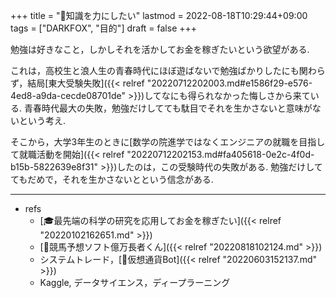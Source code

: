 +++
title = "🦊知識を力にしたい"
lastmod = 2022-08-18T10:29:44+09:00
tags = ["DARKFOX", "目的"]
draft = false
+++

勉強は好きなこと，しかしそれを活かしてお金を稼ぎたいという欲望がある.

これは，高校生と浪人生の青春時代にほぼ遊ばないで勉強ばかりしたにも関わらず，結局[東大受験失敗]({{< relref "20220712202003.md#e1586f29-e576-4ed8-a9da-cecde08701de" >}})してなにも得られなかった悔しさから来ている. 青春時代最大の失敗，勉強だけしてても駄目でそれを生かさないと意味がないという考え.

そこから，大学3年生のときに[数学の院進学ではなくエンジニアの就職を目指して就職活動を開始]({{< relref "20220712202153.md#fa405618-0e2c-4f0d-b15b-5822639e8f31" >}})したのは，この受験時代の失敗がある. 勉強だけしててもだめで，それを生かさないとという信念がある.

---

-   refs
    -   [🎓最先端の科学の研究を応用してお金を稼ぎたい]({{< relref "20220102162651.md" >}})
    -   [🔖競馬予想ソフト億万長者くん]({{< relref "20220818102124.md" >}})
    -   システムトレード，[📝仮想通貨Bot]({{< relref "20220603152137.md" >}})
    -   Kaggle, データサイエンス，ディープラーニング
